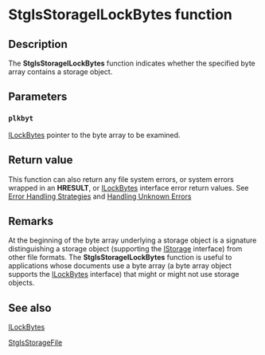 # StgIsStorageILockBytes function

## Description

The **StgIsStorageILockBytes** function indicates whether the specified byte array contains a storage object.

## Parameters

### `plkbyt`

[ILockBytes](https://learn.microsoft.com/windows/desktop/api/objidl/nn-objidl-ilockbytes) pointer to the byte array to be examined.

## Return value

This function can also return any file system errors, or system errors wrapped in an **HRESULT**, or
[ILockBytes](https://learn.microsoft.com/windows/desktop/api/objidl/nn-objidl-ilockbytes) interface error return values. See
[Error Handling Strategies](https://learn.microsoft.com/windows/desktop/com/error-handling-strategies) and
[Handling Unknown Errors](https://learn.microsoft.com/windows/desktop/com/handling-unknown-errors)

## Remarks

At the beginning of the byte array underlying a storage object is a signature distinguishing a storage object (supporting the
[IStorage](https://learn.microsoft.com/windows/desktop/api/objidl/nn-objidl-istorage) interface) from other file formats. The
**StgIsStorageILockBytes** function is useful to applications whose documents use a byte array (a byte array object supports the
[ILockBytes](https://learn.microsoft.com/windows/desktop/api/objidl/nn-objidl-ilockbytes) interface) that might or might not use storage objects.

## See also

[ILockBytes](https://learn.microsoft.com/windows/desktop/api/objidl/nn-objidl-ilockbytes)

[StgIsStorageFile](https://learn.microsoft.com/windows/desktop/api/coml2api/nf-coml2api-stgisstoragefile)